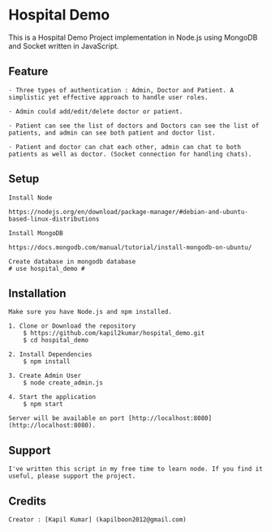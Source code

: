 
# Hospital Demo

This is a Hospital Demo Project implementation in Node.js using MongoDB and Socket written in JavaScript.

## Feature

	· Three types of authentication : Admin, Doctor and Patient. A simplistic yet effective approach to handle user roles. 

	· Admin could add/edit/delete doctor or patient. 

	· Patient can see the list of doctors and Doctors can see the list of patients, and admin can see both patient and doctor list.

	· Patient and doctor can chat each other, admin can chat to both patients as well as doctor. (Socket connection for handling chats).

## Setup

	Install Node

	https://nodejs.org/en/download/package-manager/#debian-and-ubuntu-based-linux-distributions

	Install MongoDB

	https://docs.mongodb.com/manual/tutorial/install-mongodb-on-ubuntu/

	Create database in mongodb database
	# use hospital_demo #



## Installation

	Make sure you have Node.js and npm installed.

	1. Clone or Download the repository
		$ https://github.com/kapil2kumar/hospital_demo.git
		$ cd hospital_demo

	2. Install Dependencies
		$ npm install

	3. Create Admin User
		$ node create_admin.js

	4. Start the application
		$ npm start

	Server will be available on port [http://localhost:8080](http://localhost:8080).


## Support
	I've written this script in my free time to learn node. If you find it useful, please support the project.

## Credits
	Creator : [Kapil Kumar] (kapilboon2012@gmail.com)





